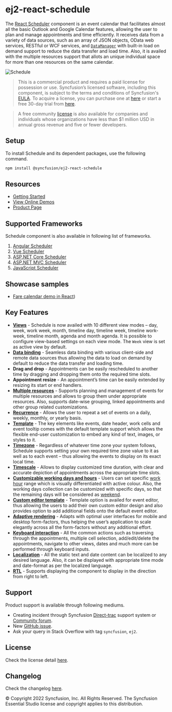 # ej2-react-schedule

The [React Scheduler](https://www.syncfusion.com/react-ui-components/react-scheduler?utm_source=npm&utm_medium=listing&utm_campaign=react-scheduler-npm) component is an event calendar that facilitates almost all the basic Outlook and Google Calendar features, allowing the user to plan and manage appointments and time efficiently. It receives data from a variety of data sources, such as an array of JSON objects, OData web services, RESTful or WCF services, and [`DataManager`](https://ej2.syncfusion.com/react/documentation/data/) with built-in load on demand support to reduce the data transfer and load time. Also, it is availed with the multiple resources support that allots an unique individual space for more than one resources on the same calendar.

![Schedule](https://ej2.syncfusion.com/products/images/schedule/readme.png)

> This is a commercial product and requires a paid license for possession or use. Syncfusion’s licensed software, including this component, is subject to the terms and conditions of Syncfusion's [EULA](https://www.syncfusion.com/eula/es/). To acquire a license, you can purchase one at [here](https://www.syncfusion.com/sales/products) or start a free 30-day trial from [here](https://www.syncfusion.com/account/manage-trials/start-trials).

> A free community [license](https://www.syncfusion.com/products/communitylicense) is also available for companies and individuals whose organizations have less than $1 million USD in annual gross revenue and five or fewer developers.

## Setup

To install Schedule and its dependent packages, use the following command.

```sh
npm install @syncfusion/ej2-react-schedule
```

## Resources

* [Getting Started](https://ej2.syncfusion.com/react/documentation/schedule/getting-started.html?utm_source=npm&utm_medium=listing&utm_campaign=react-scheduler-npm)
* [View Online Demos](https://ej2.syncfusion.com/react/demos/#/material/schedule/default?utm_source=npm&utm_medium=listing&utm_campaign=react-scheduler-npm)
* [Product Page](https://www.syncfusion.com/react-ui-components/react-scheduler?utm_source=npm&utm_medium=listing&utm_campaign=react-scheduler-npm)

## Supported Frameworks

Schedule component is also available in following list of frameworks.

1. [Angular Scheduler](https://www.syncfusion.com/angular-ui-components/angular-scheduler?utm_source=npm&utm_medium=listing&utm_campaign=react-scheduler-npm)
2. [Vue Scheduler](https://www.syncfusion.com/vue-ui-components/vue-scheduler?utm_source=npm&utm_medium=listing&utm_campaign=react-scheduler-npm)
3. [ASP.NET Core Scheduler](https://www.syncfusion.com/aspnet-core-ui-controls/scheduler?utm_source=npm&utm_medium=listing&utm_campaign=react-scheduler-npm)
4. [ASP.NET MVC Scheduler](https://www.syncfusion.com/aspnet-mvc-ui-controls/scheduler?utm_source=npm&utm_medium=listing&utm_campaign=react-scheduler-npm)
5. [JavaScript Scheduler](https://www.syncfusion.com/javascript-ui-controls/js-scheduler?utm_source=npm&utm_medium=listing&utm_campaign=react-scheduler-npm)

## Showcase samples

* [Fare calendar demo in React](https://ej2.syncfusion.com/react/demos/#/material/schedule/resources?utm_source=npm&utm_medium=listing&utm_campaign=react-scheduler-npm))

## Key Features

* [**Views**](https://ej2.syncfusion.com/react/demos/#/material/schedule/views?utm_source=npm&utm_medium=listing&utm_campaign=react-scheduler-npm) - Schedule is now availed with 10 different view modes – day, week, work week, month, timeline day, timeline week, timeline work-week, timeline month, agenda and month agenda. It is possible to configure view-based settings on each view mode. The `Week` view is set as active view by default.
* [**Data binding**](https://ej2.syncfusion.com/react/demos/#/material/schedule/remote-data?utm_source=npm&utm_medium=listing&utm_campaign=react-scheduler-npm) - Seamless data binding with various client-side and remote data sources thus allowing the data to load on demand by default to reduce the data transfer and loading time.
* **Drag and drop** - Appointments can be easily rescheduled to another time by dragging and dropping them onto the required time slots.
* **Appointment resize** - An appointment’s time can be easily extended by resizing its start or end handlers.
* [**Multiple resources**](https://ej2.syncfusion.com/react/demos/#/material/schedule/resource-grouping?utm_source=npm&utm_medium=listing&utm_campaign=react-scheduler-npm) - Supports planning and management of events for multiple resources and allows to group them under appropriate resources. Also, supports date-wise grouping, linked appointments and other group related customizations.
* [**Recurrence**](https://ej2.syncfusion.com/react/demos/#/material/schedule/recurrence-events?utm_source=npm&utm_medium=listing&utm_campaign=react-scheduler-npm) - Allows the user to repeat a set of events on a daily, weekly, monthly, or yearly basis.
* [**Template**](https://ej2.syncfusion.com/react/demos/#/material/schedule/event-template?utm_source=npm&utm_medium=listing&utm_campaign=react-scheduler-npm) - The key elements like events, date header, work cells and event tooltip comes with the default template support which allows the flexible end-user customization to embed any kind of text, images, or styles to it.
* [**Timezone**](https://ej2.syncfusion.com/react/demos/#/material/schedule/timezone?utm_source=npm&utm_medium=listing&utm_campaign=react-scheduler-npm) -  Regardless of whatever time zone your system follows, Schedule supports setting your own required time zone value to it as well as to each event – thus allowing the events to display on its exact local time.
* [**Timescale**](https://ej2.syncfusion.com/react/demos/#/material/schedule/time-scale?utm_source=npm&utm_medium=listing&utm_campaign=react-scheduler-npm) - Allows to display customized time duration, with clear and accurate depiction of appointments across the appropriate time slots.
* [**Customizable working days and hours**](https://ej2.syncfusion.com/react/demos/#/material/schedule/work-days?utm_source=npm&utm_medium=listing&utm_campaign=react-scheduler-npm) - Users can set specific [work hour](https://ej2.syncfusion.com/react/demos/#/material/schedule/work-hours?utm_source=npm&utm_medium=listing&utm_campaign=react-scheduler-npm) range which is visually differentiated with active colour. Also, the working days collection can be customized with specific days, so that the remaining days will be considered as [weekend](https://ej2.syncfusion.com/react/demos/#/material/schedule/hide-weekend?utm_source=npm&utm_medium=listing&utm_campaign=react-scheduler-npm).
* [**Custom editor template**](https://ej2.syncfusion.com/react/demos/#/material/schedule/editor-template?utm_source=npm&utm_medium=listing&utm_campaign=react-scheduler-npm) - Template option is availed for event editor, thus allowing the users to add their own custom editor design and also provides option to add additional fields onto the default event editor.
* [**Adaptive rendering**](https://ej2.syncfusion.com/react/demos/#/material/schedule/month-agenda?utm_source=npm&utm_medium=listing&utm_campaign=react-scheduler-npm) - Adapts with optimal user interfaces for mobile and desktop form-factors, thus helping the user’s application to scale elegantly across all the form-factors without any additional effort.
* [**Keyboard interaction**](https://ej2.syncfusion.com/react/demos/#/material/schedule/keyboard-interaction?utm_source=npm&utm_medium=listing&utm_campaign=react-scheduler-npm) - All the common actions such as traversing through the appointments, multiple cell selection, add/edit/delete the appointments, navigate to other views, dates and much more can be performed through keyboard inputs.
* [**Localization**](https://ej2.syncfusion.com/react/documentation/schedule/localization.html#localization?utm_source=npm&utm_medium=listing&utm_campaign=react-scheduler-npm) - All the static text and date content can be localized to any desired language. Also, it can be displayed with appropriate time mode and date-format as per the localized language.
* [**RTL**](https://ej2.syncfusion.com/react/documentation/schedule/localization.html#rtl?utm_source=npm&utm_medium=listing&utm_campaign=react-scheduler-npm) - Supports displaying the component to display in the direction from right to left.

## Support

Product support is available through following mediums.

* Creating incident through Syncfusion [Direct-trac](https://www.syncfusion.com/support/directtrac/incidents?utm_source=npm&utm_medium=listing&utm_campaign=react-scheduler-npm) support system or [Community forum](https://www.syncfusion.com/forums/essential-js2?utm_source=npm&utm_medium=listing&utm_campaign=react-scheduler-npm).
* New [GitHub issue](https://github.com/syncfusion/ej2-react-ui-components/issues/new?utm_source=npm&utm_medium=listing&utm_campaign=react-scheduler-npm).
* Ask your query in Stack Overflow with tag `syncfusion`, `ej2`.

## License

Check the license detail [here](https://github.com/syncfusion/ej2-react-ui-components/blob/master/license?utm_source=npm&utm_medium=listing&utm_campaign=react-scheduler-npm).

## Changelog

Check the changelog [here](https://ej2.syncfusion.com/react/documentation/release-notes?utm_source=npm&utm_medium=listing&utm_campaign=react-scheduler-npm).

© Copyright 2022 Syncfusion, Inc. All Rights Reserved. The Syncfusion Essential Studio license and copyright applies to this distribution.
